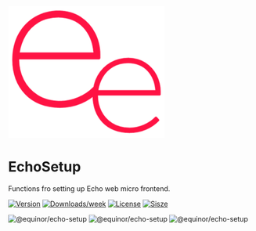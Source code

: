 ![logo](/doc/ee.png)

# EchoSetup

Functions fro setting up Echo web micro frontend.

[![Version](https://img.shields.io/npm/v/@equinor/echo-setup.svg)](https://npmjs.org/package/@equinor/echo-setup)
[![Downloads/week](https://img.shields.io/npm/dw/@equinor/echo-setup.svg)](https://npmjs.org/package/@equinor/echo-setup)
[![License](https://img.shields.io/npm/l/@equinor/echo-setup.svg)](https://github.com/equinor/fusion/blob/master/package.json)
[![Sisze](https://img.shields.io/bundlephobia/min/@equinor/echo-setup)](https://npmjs.org/package/@equinor/echo-setup)

![@equinor/echo-setup](https://badgen.net/bundlephobia/minzip/@equinor/echo-setup) ![@equinor/echo-setup](https://badgen.net/bundlephobia/min/@equinor/echo-setup)
![@equinor/echo-setup](https://badgen.net/bundlephobia/dependency-count/@equinor/echo-setup)
